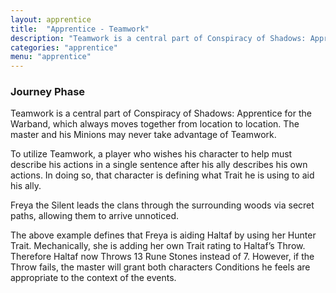```yaml
---
layout: apprentice
title:  "Apprentice - Teamwork"
description: "Teamwork is a central part of Conspiracy of Shadows: Apprentice for the Warband, which always moves together from location to location. The master and his Minions may never take advantage of Teamwork."
categories: "apprentice"
menu: "apprentice"
---
```

<h3 class="text-center">Journey Phase</h3>
<p class="first">Teamwork is a central part of Conspiracy of Shadows: Apprentice for the Warband, which always moves together from location to location. The master and his Minions may never take advantage of Teamwork.</p>
<p>To utilize Teamwork, a player who wishes his character to help must describe his actions in a single sentence after his ally describes his own actions. In doing so, that character is defining what Trait he is using to aid his ally.</p>
<p class="call-out text-center">Freya the Silent leads the clans through the surrounding woods via secret paths, allowing them to arrive unnoticed.</p>
<p class="first">The above example defines that Freya is aiding Haltaf by using her Hunter Trait. Mechanically, she is adding her own Trait rating to Haltaf’s Throw. Therefore Haltaf now Throws 13 Rune Stones instead of 7. However, if the Throw fails, the master will grant both characters Conditions he feels are appropriate to the context of the events.</p>